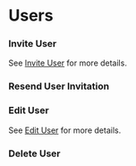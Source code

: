 # Users

### Invite User

See [Invite User](users-invite.md) for more details.

### Resend User Invitation

### Edit User

See [Edit User](users-edit.md) for more details.

### Delete User